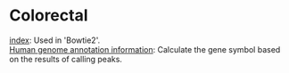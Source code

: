 # Colorectal
[index](https://bowtie-bio.sourceforge.net/bowtie2/manual.shtml): Used in 'Bowtie2'.  
[Human genome annotation information](https://www.gencodegenes.org/human/): Calculate the gene symbol based on the results of calling peaks.  
